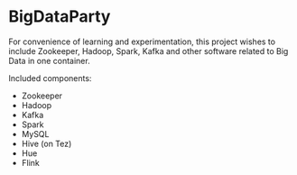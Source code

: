 # BigDataParty

For convenience of learning and experimentation, this project wishes to include Zookeeper, Hadoop, Spark, Kafka and other software related to Big Data in one container.

Included components:

* Zookeeper
* Hadoop
* Kafka
* Spark
* MySQL
* Hive (on Tez)
* Hue
* Flink
